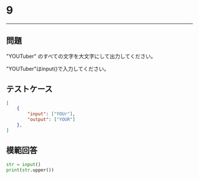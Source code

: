 # 9

---
## 問題

"YOUTuber" のすべての文字を大文字にして出力してください。

"YOUTuber"はinput()で入力してください。
## テストケース

```json
[
	{
		"input": ["YOUr"],
		"output": ["YOUR"]
  	},
]
```

## 模範回答
```python
str = input()
print(str.upper())
```
